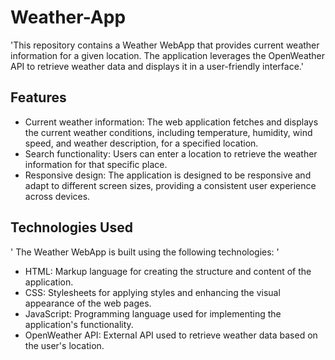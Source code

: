 # Weather-App
'This repository contains a Weather WebApp that provides current weather information for a given location. The application leverages the OpenWeather API to retrieve weather data and displays it in a user-friendly interface.'
## Features
- Current weather information: The web application fetches and displays the current weather conditions, including temperature, humidity, wind speed, and weather     description, for a specified location.
- Search functionality: Users can enter a location to retrieve the weather information for that specific place.
- Responsive design: The application is designed to be responsive and adapt to different screen sizes, providing a consistent user experience across devices.

## Technologies Used
' The Weather WebApp is built using the following technologies: '
- HTML: Markup language for creating the structure and content of the application.
- CSS: Stylesheets for applying styles and enhancing the visual appearance of the web pages.
- JavaScript: Programming language used for implementing the application's functionality.
- OpenWeather API: External API used to retrieve weather data based on the user's location.
